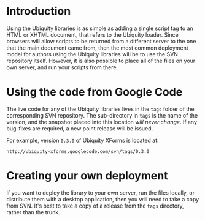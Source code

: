 # Introduction #

Using the Ubiquity libraries is as simple as adding a single script tag to an HTML or XHTML document, that refers to the Ubiquity loader. Since browsers will allow scripts to be returned from a different server to the one that the main document came from, then the most common deployment model for authors using the Ubiquity libraries will be to use the SVN repository itself. However, it is also possible to place all of the files on your own server, and run your scripts from there.

# Using the code from Google Code #

The live code for any of the Ubiquity libraries lives in the `tags` folder of the corresponding SVN repository. The sub-directory in `tags` is the name of the version, and the snapshot placed into this location _will never change_. If any bug-fixes are required, a new point release will be issued.

For example, version `0.3.0` of Ubiquity XForms is located at:
```
http://ubiquity-xforms.googlecode.com/svn/tags/0.3.0
```

# Creating your own deployment #

If you want to deploy the library to your own server, run the files locally, or distribute them with a desktop application, then you will need to take a copy from SVN. It's best to take a copy of a release from the `tags` directory, rather than the trunk.